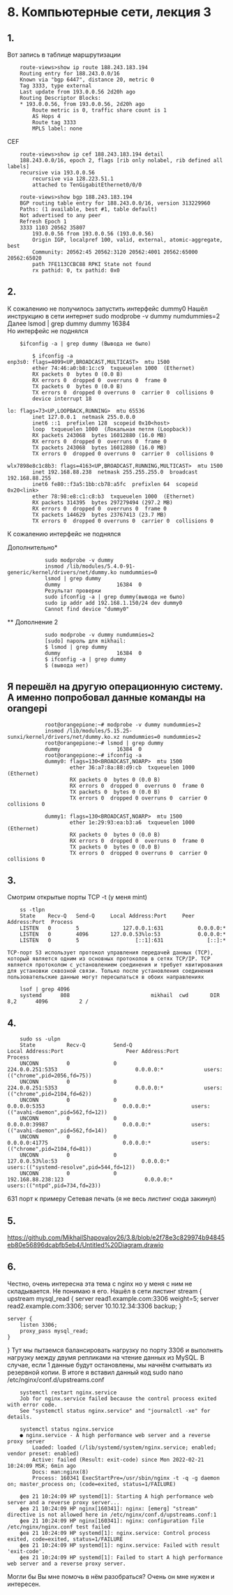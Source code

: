 # 8. Компьютерные сети, лекция 3
## 1.
Вот запись в таблице маршрутизации

        route-views>show ip route 188.243.183.194
        Routing entry for 188.243.0.0/16
        Known via "bgp 6447", distance 20, metric 0
        Tag 3333, type external
        Last update from 193.0.0.56 2d20h ago
        Routing Descriptor Blocks:
        * 193.0.0.56, from 193.0.0.56, 2d20h ago
            Route metric is 0, traffic share count is 1
            AS Hops 4
            Route tag 3333
            MPLS label: none

CEF

        route-views>show ip cef 188.243.183.194 detail 
        188.243.0.0/16, epoch 2, flags [rib only nolabel, rib defined all labels]
        recursive via 193.0.0.56
            recursive via 128.223.51.1
            attached to TenGigabitEthernet0/0/0

        route-views>show bgp 188.243.183.194
        BGP routing table entry for 188.243.0.0/16, version 313229960
        Paths: (1 available, best #1, table default)
        Not advertised to any peer
        Refresh Epoch 1
        3333 1103 20562 35807
            193.0.0.56 from 193.0.0.56 (193.0.0.56)
            Origin IGP, localpref 100, valid, external, atomic-aggregate, best
            Community: 20562:45 20562:3120 20562:4001 20562:65000 20562:65020
            path 7FE113CCBC88 RPKI State not found
            rx pathid: 0, tx pathid: 0x0
## 2.
К сожалению не получилось запустить интерфейс dummy0
Нашёл инструкцию в сети интернет
        sudo modprobe -v dummy numdummies=2
Далее
        lsmod | grep dummy
        dummy                  16384  
Но интерфейс не поднялся 

        $ifconfig -a | grep dummy (Вывода не было)

            $ ifconfig -a 
    enp3s0: flags=4099<UP,BROADCAST,MULTICAST>  mtu 1500
            ether 74:46:a0:b8:1c:c9  txqueuelen 1000  (Ethernet)
            RX packets 0  bytes 0 (0.0 B)
            RX errors 0  dropped 0  overruns 0  frame 0
            TX packets 0  bytes 0 (0.0 B)
            TX errors 0  dropped 0 overruns 0  carrier 0  collisions 0
            device interrupt 18  

    lo: flags=73<UP,LOOPBACK,RUNNING>  mtu 65536
            inet 127.0.0.1  netmask 255.0.0.0
            inet6 ::1  prefixlen 128  scopeid 0x10<host>
            loop  txqueuelen 1000  (Локальная петля (Loopback))
            RX packets 243068  bytes 16012880 (16.0 MB)
            RX errors 0  dropped 0  overruns 0  frame 0
            TX packets 243068  bytes 16012880 (16.0 MB)
            TX errors 0  dropped 0 overruns 0  carrier 0  collisions 0

    wlx7898e8c1c8b3: flags=4163<UP,BROADCAST,RUNNING,MULTICAST>  mtu 1500
            inet 192.168.88.238  netmask 255.255.255.0  broadcast 192.168.88.255
            inet6 fe80::f3a5:1bb:cb78:a5fc  prefixlen 64  scopeid 0x20<link>
            ether 78:98:e8:c1:c8:b3  txqueuelen 1000  (Ethernet)
            RX packets 314395  bytes 297279494 (297.2 MB)
            RX errors 0  dropped 0  overruns 0  frame 0
            TX packets 144629  bytes 23767413 (23.7 MB)
            TX errors 0  dropped 0 overruns 0  carrier 0  collisions 0
К сожалению интерфейс не поднялся

Дополнительно*

                sudo modprobe -v dummy
                insmod /lib/modules/5.4.0-91-generic/kernel/drivers/net/dummy.ko numdummies=0 
                lsmod | grep dummy
                dummy                  16384  0
                Результат проверки
                sudo ifconfig -a | grep dummy(вывода не было)
                sudo ip addr add 192.168.1.150/24 dev dummy0
                Cannot find device "dummy0"
** Дополнение 2

                sudo modprobe -v dummy numdummies=2
                [sudo] пароль для mikhail:         
                $ lsmod | grep dummy
                dummy                  16384  0
                $ ifconfig -a | grep dummy
                $ (вывода нет)

Я перешёл на другую операционную систему. А именно попробовал данные команды на orangepi
-------------------------------

                root@orangepione:~# modprobe -v dummy numdummies=2
                insmod /lib/modules/5.15.25-sunxi/kernel/drivers/net/dummy.ko.xz numdummies=0 numdummies=2
                root@orangepione:~# lsmod | grep dummy
                dummy                  16384  0
                root@orangepione:~# ifconfig -a
                dummy0: flags=130<BROADCAST,NOARP>  mtu 1500
                        ether 36:a7:8a:88:d9:cb  txqueuelen 1000  (Ethernet)
                        RX packets 0  bytes 0 (0.0 B)
                        RX errors 0  dropped 0  overruns 0  frame 0
                        TX packets 0  bytes 0 (0.0 B)
                        TX errors 0  dropped 0 overruns 0  carrier 0  collisions 0

                dummy1: flags=130<BROADCAST,NOARP>  mtu 1500
                        ether 1e:29:93:ea:b3:a6  txqueuelen 1000  (Ethernet)
                        RX packets 0  bytes 0 (0.0 B)
                        RX errors 0  dropped 0  overruns 0  frame 0
                        TX packets 0  bytes 0 (0.0 B)
                        TX errors 0  dropped 0 overruns 0  carrier 0  collisions 0


## 3.
Смотрим открытые порты TCP -t (у меня mint)

        ss -tlpn
        State    Recv-Q   Send-Q     Local Address:Port     Peer Address:Port  Process  
        LISTEN   0        5              127.0.0.1:631           0.0.0.0:*              
        LISTEN   0        4096       127.0.0.53%lo:53            0.0.0.0:*              
        LISTEN   0        5                  [::1]:631              [::]:*  

    TCP-порт 53 использует протокол управления передачей данных (TCP), который является одним из основных протоколов в сетях TCP/IP. TCP является протоколом с установлением соединения и требует квитирования для установки сквозной связи. Только после установления соединения пользовательские данные могут пересылаться в обоих направлениях

        lsof | grep 4096
        systemd      808                          mikhail  cwd       DIR                8,2      4096          2 /
## 4.
        sudo ss -ulpn
        State          Recv-Q         Send-Q                                               Local Address:Port                    Peer Address:Port         Process                                            
        UNCONN         0              0                                                      224.0.0.251:5353                         0.0.0.0:*             users:(("chrome",pid=2056,fd=75))                 
        UNCONN         0              0                                                      224.0.0.251:5353                         0.0.0.0:*             users:(("chrome",pid=2104,fd=62))                 
        UNCONN         0              0                                                          0.0.0.0:5353                         0.0.0.0:*             users:(("avahi-daemon",pid=562,fd=12))            
        UNCONN         0              0                                                          0.0.0.0:39987                        0.0.0.0:*             users:(("avahi-daemon",pid=562,fd=14))            
        UNCONN         0              0                                                          0.0.0.0:41775                        0.0.0.0:*             users:(("chrome",pid=2104,fd=81))                 
        UNCONN         0              0                                                    127.0.0.53%lo:53                           0.0.0.0:*             users:(("systemd-resolve",pid=544,fd=12))         
        UNCONN         0              0                                                   192.168.88.238:123                          0.0.0.0:*             users:(("ntpd",pid=734,fd=23))                    
631 порт к примеру Сетевая печать (я не весь листинг сюда закинул)
## 5.
https://github.com/MikhailShapovalov26/3.8/blob/e2f78e3c829974b94845eb80e56896dcabfb5eb4/Untitled%20Diagram.drawio
## 6.
Честно, очень интересна эта тема с nginx но у меня с ним не складывается. Не понимаю я его. Нашёл в сети листинг 
        stream {
    upstream mysql_read {
        server read1.example.com:3306 weight=5;
        server read2.example.com:3306;
        server 10.10.12.34:3306 backup;
    }

    server {
        listen 3306;
        proxy_pass mysql_read;
    }
}
 Тут мы пытаемся балансировать нагрузку по порту 3306 и выполнять нагрузку между двумя репликами на чтение данных из MySQL. В случае, если 1 данные будут остановлены, мы начнём считывать из резервной копии.
 В итоге я вставил данный код sudo nano /etc/nginx/conf.d/upstreams.conf

        systemctl restart nginx.service 
        Job for nginx.service failed because the control process exited with error code.
        See "systemctl status nginx.service" and "journalctl -xe" for details.

        systemctl status nginx.service 
        ● nginx.service - A high performance web server and a reverse proxy server
            Loaded: loaded (/lib/systemd/system/nginx.service; enabled; vendor preset: enabled)
            Active: failed (Result: exit-code) since Mon 2022-02-21 10:24:09 MSK; 6min ago
            Docs: man:nginx(8)
            Process: 160341 ExecStartPre=/usr/sbin/nginx -t -q -g daemon on; master_process on; (code=exited, status=1/FAILURE)

        фев 21 10:24:09 HP systemd[1]: Starting A high performance web server and a reverse proxy server...
        фев 21 10:24:09 HP nginx[160341]: nginx: [emerg] "stream" directive is not allowed here in /etc/nginx/conf.d/upstreams.conf:1
        фев 21 10:24:09 HP nginx[160341]: nginx: configuration file /etc/nginx/nginx.conf test failed
        фев 21 10:24:09 HP systemd[1]: nginx.service: Control process exited, code=exited, status=1/FAILURE
        фев 21 10:24:09 HP systemd[1]: nginx.service: Failed with result 'exit-code'.
        фев 21 10:24:09 HP systemd[1]: Failed to start A high performance web server and a reverse proxy server.
Могли бы Вы мне помочь в нём разобраться? Очень он мне нужен и интересен. 
